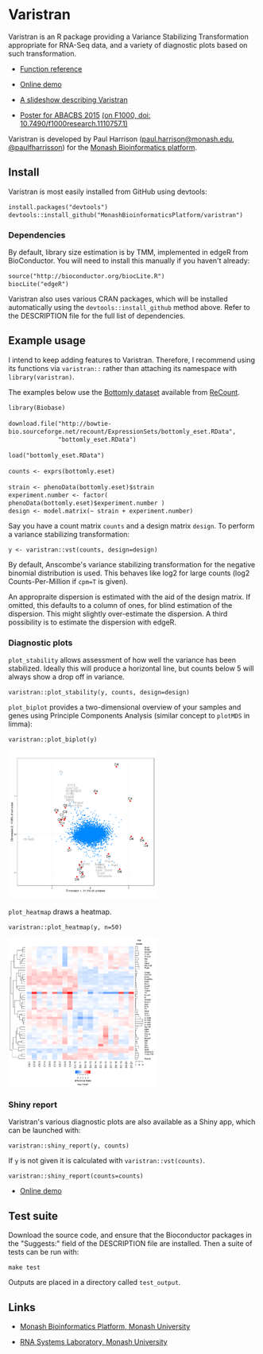 # Varistran

Varistran is an R package providing a Variance Stabilizing Transformation appropriate for RNA-Seq data, and a variety of diagnostic plots based on such transformation.

* [Function reference](http://logarithmic.net/varistran/reference/index.html)

* [Online demo](http://rnasystems.erc.monash.edu:3838/pfh/2015/demo-varistran)

* [A slideshow describing Varistran](http://rnasystems.erc.monash.edu:3838/pfh/2016/varistran/)

* [Poster for ABACBS 2015](doc/varistran-poster-abacbs-2015.pdf) [(on F1000, doi: 10.7490/f1000research.1110757.1)](http://f1000research.com/posters/4-1041)

Varistran is developed by Paul Harrison (paul.harrison@monash.edu, [@paulfharrisson](https://twitter.com/paulfharrison)) for the [Monash Bioinformatics platform](https://platforms.monash.edu/bioinformatics/).

## Install

Varistran is most easily installed from GitHub using devtools:

```
install.packages("devtools")
devtools::install_github("MonashBioinformaticsPlatform/varistran")
```

### Dependencies

By default, library size estimation is by TMM, implemented in edgeR from BioConductor. You will need to install this manually if you haven't already:

```
source("http://bioconductor.org/biocLite.R")
biocLite("edgeR")
```

Varistran also uses various CRAN packages, which will be installed automatically using the `devtools::install_github` method above. Refer to the DESCRIPTION file for the full list of dependencies.

## Example usage

I intend to keep adding features to Varistran. Therefore, I recommend using its functions via `varistran::` rather than attaching its namespace with `library(varistran)`.

The examples below use the [Bottomly dataset](http://bowtie-bio.sourceforge.net/recount/ExpressionSets/bottomly_eset.RData) available from [ReCount](http://bowtie-bio.sourceforge.net/recount/).

```
library(Biobase)

download.file("http://bowtie-bio.sourceforge.net/recount/ExpressionSets/bottomly_eset.RData", 
              "bottomly_eset.RData")

load("bottomly_eset.RData")

counts <- exprs(bottomly.eset)

strain <- phenoData(bottomly.eset)$strain
experiment.number <- factor( phenoData(bottomly.eset)$experiment.number )
design <- model.matrix(~ strain + experiment.number)
```

Say you have a count matrix `counts` and a design matrix `design`. To perform a variance stabilizing transformation:

```
y <- varistran::vst(counts, design=design)
```

By default, Anscombe's variance stabilizing transformation for the negative binomial distribution is used. This behaves like log2 for large counts (log2 Counts-Per-Million if `cpm=T` is given).

An appropraite dispersion is estimated with the aid of the design matrix. If omitted, this defaults to a column of ones, for blind estimation of the dispersion. This might slightly over-estimate the dispersion. A third possibility is to estimate the dispersion with edgeR.

### Diagnostic plots

`plot_stability` allows assessment of how well the variance has been stabilized. Ideally this will produce a horizontal line, but counts below 5 will always show a drop off in variance.

```
varistran::plot_stability(y, counts, design=design)
```

`plot_biplot` provides a two-dimensional overview of your samples and genes using Principle Components Analysis (similar concept to `plotMDS` in limma):

```
varistran::plot_biplot(y)
```

<img src="doc/biplot-example.png" height="300">

`plot_heatmap` draws a heatmap.

```
varistran::plot_heatmap(y, n=50)
```

<img src="doc/heatmap-example.png" height="300">


### Shiny report

Varistran's various diagnostic plots are also available as a Shiny app, which can be launched with:

```
varistran::shiny_report(y, counts)
```

If `y` is not given it is calculated with `varistran::vst(counts)`.

```
varistran::shiny_report(counts=counts)
```

* [Online demo](http://rnasystems.erc.monash.edu:3838/pfh/2015/demo-varistran)


## Test suite

Download the source code, and ensure that the Bioconductor packages in the "Suggests:" field of the DESCRIPTION file are installed. Then a suite of tests can be run with:

```
make test
```

Outputs are placed in a directory called `test_output`.


## Links

* [Monash Bioinformatics Platform, Monash University](https://platforms.monash.edu/bioinformatics)

* [RNA Systems Laboratory, Monash University](http://rnasystems.erc.monash.edu)



